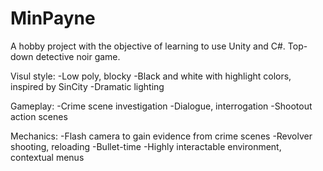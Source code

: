 # MinPayne
A hobby project with the objective of learning to use Unity and C#. Top-down detective noir game.


Visul style:
-Low poly, blocky
-Black and white with highlight colors, inspired by SinCity
-Dramatic lighting

Gameplay:
-Crime scene investigation
-Dialogue, interrogation
-Shootout action scenes

Mechanics:
-Flash camera to gain evidence from crime scenes
-Revolver shooting, reloading
-Bullet-time
-Highly interactable environment, contextual menus
